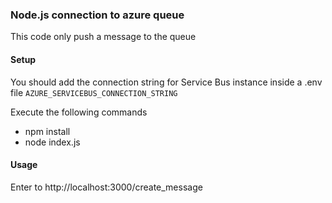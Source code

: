 ### Node.js connection to azure queue
This code only push a message to the queue

#### Setup
You should add the connection string for Service Bus instance inside a .env file
`AZURE_SERVICEBUS_CONNECTION_STRING`

Execute the following commands
- npm install
- node index.js

#### Usage
Enter to http://localhost:3000/create_message
